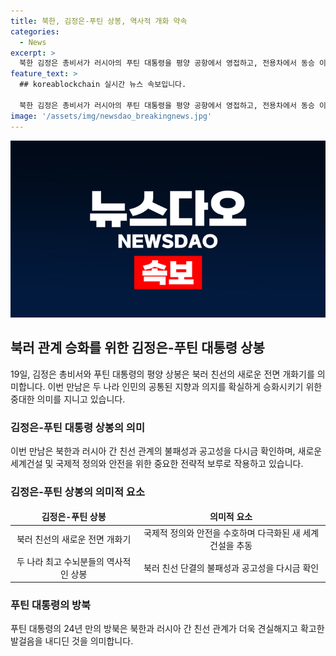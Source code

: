 ```yaml
---
title: 북한, 김정은-푸틴 상봉, 역사적 개화 약속
categories:
  - News
excerpt: >
  북한 김정은 총비서가 러시아의 푸틴 대통령을 평양 공항에서 영접하고, 전용차에서 동승 이동 후 숙소까지 직접 안내하는 등 친선의 의지를 나타냈으며, 이번 만남이 북러 친선의 불패성과 공고성을 다시금 증명하는 중요한 시기에 이뤄진 역사적인 상봉으로 평가되었다. 앞으로 두 나라의 관계를 확실하게 승화시키겠다는 뜻도 밝혀졌으며, 정상 회담을 통해 전략 동반자 협정에 서명할 예정이다.
feature_text: >
  ## koreablockchain 실시간 뉴스 속보입니다.

  북한 김정은 총비서가 러시아의 푸틴 대통령을 평양 공항에서 영접하고, 전용차에서 동승 이동 후 숙소까지 직접 안내하는 등 친선의 의지를 나타냈으며, 이번 만남이 북러 친선의 불패성과 공고성을 다시금 증명하는 중요한 시기에 이뤄진 역사적인 상봉으로 평가되었다. 앞으로 두 나라의 관계를 확실하게 승화시키겠다는 뜻도 밝혀졌으며, 정상 회담을 통해 전략 동반자 협정에 서명할 예정이다.
image: '/assets/img/newsdao_breakingnews.jpg'
---
```


<p><img src="/assets/img/newsdao_breakingnews.jpg" alt="koreablockchain 속보" /></p>

<h2 data-ke-size="size26">북러 관계 승화를 위한 김정은-푸틴 대통령 상봉</h2>

<p data-ke-size="size16">19일, 김정은 총비서와 푸틴 대통령의 평양 상봉은 북러 친선의 새로운 전면 개화기를 의미합니다. 이번 만남은 두 나라 인민의 공통된 지향과 의지를 확실하게 승화시키기 위한 중대한 의미를 지니고 있습니다.</p>

<h3><b>김정은-푸틴 대통령 상봉의 의미</b></h3>

<p data-ke-size="size16">이번 만남은 북한과 러시아 간 친선 관계의 불패성과 공고성을 다시금 확인하며, 새로운 세계건설 및 국제적 정의와 안전을 위한 중요한 전략적 보루로 작용하고 있습니다.</p>

<h3><b>김정은-푸틴 상봉의 의미적 요소</b></h3>

<table>
<thead>
<tr>
<td style="text-align: center; height: 17px;"><b>김정은-푸틴 상봉</b></td>
<td style="text-align: center; height: 17px;"><b>의미적 요소</b></td>
</tr>
</thead>
<tbody>
<tr>
<td style="text-align: center; height: 17px;">북러 친선의 새로운 전면 개화기</td>
<td style="text-align: center; height: 17px;">국제적 정의와 안전을 수호하며 다극화된 새 세계건설을 추동</td>
</tr>
<tr>
<td style="text-align: center; height: 17px;">두 나라 최고 수뇌분들의 역사적인 상봉</td>
<td style="text-align: center; height: 17px;">북러 친선 단결의 불패성과 공고성을 다시금 확인</td>
</tr>
</tbody>
</table>

<h3><b>푸틴 대통령의 방북</b></h3>

<p data-ke-size="size16">푸틴 대통령의 24년 만의 방북은 북한과 러시아 간 친선 관계가 더욱 견실해지고 확고한 발걸음을 내디딘 것을 의미합니다. </p>

